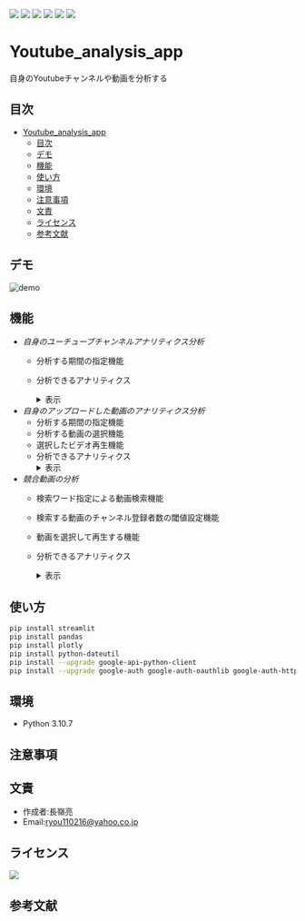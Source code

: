 ![](https://img.shields.io/github/repo-size/RYOUNAGAMINE/Youtube_analysis_app)
[![](https://img.shields.io/badge/YouTube-DataAPI-red)](https://developers.google.com/youtube/v3)
[![](https://img.shields.io/badge/YouTube-AnalyticsAPI-red)](https://developers.google.com/youtube/analytics)
![](https://img.shields.io/github/languages/top/RYOUNAGAMINE/Youtube_analysis_app)
![](https://img.shields.io/github/languages/count/RYOUNAGAMINE/Youtube_analysis_app)
![](https://img.shields.io/github/stars/RYOUNAGAMINE/Youtube_analysis_app?style=social)
# Youtube_analysis_app
自身のYoutubeチャンネルや動画を分析する

## 目次
- [Youtube\_analysis\_app](#youtube_analysis_app)
  - [目次](#目次)
  - [デモ](#デモ)
  - [機能](#機能)
  - [使い方](#使い方)
  - [環境](#環境)
  - [注意事項](#注意事項)
  - [文責](#文責)
  - [ライセンス](#ライセンス)
  - [参考文献](#参考文献)

## デモ
![demo](https://user-images.githubusercontent.com/103870534/220037587-5e03ae9a-5da3-4e12-85c0-bda259783ea1.gif)

## 機能
- *自身のユーチューブチャンネルアナリティクス分析*
    - 分析する期間の指定機能
    - 分析できるアナリティクス
        <details>
        <summary>表示</summary>

        - 基本的なアナリティクス
            - 視聴回数
            - 視聴回数
            - 視聴時間
            - 高評価
            - 低評価
            - コメント
            - 共有回数
            - 登録回数
        - 日ごとの時系列アナリティクス(折れ線グラフグラフ)
            - 視聴回数
            - 視聴時間
            - 登録者数
        - 性別年齢別のアナリティクス(円グラフ)
        - 再生場所の詳細アナリティクス
        - 国別のアナリティクス
        - 再生デバイスごとのアナリティクス
        - 検索ワード別の再生回数
        </details>
- *自身のアップロードした動画のアナリティクス分析*
    - 分析する期間の指定機能
    - 分析する動画の選択機能
    - 選択したビデオ再生機能
    - 分析できるアナリティクス
        <details>
        <summary>表示</summary>
        - 基本的なアナリティクス
            - 視聴回数
            - 視聴回数
            - 視聴時間
            - 高評価
            - 低評価
            - コメント
            - 共有回数
            - 登録回数
        - 日ごとの時系列アナリティクス(折れ線グラフグラフ)
            - 視聴回数
            - 視聴時間
            - 登録者数
        - 視聴維持率(折れ線グラフ)
        - 性別年齢別のアナリティクス(円グラフ)
        - 再生場所の詳細アナリティクス
        - 検索ワード別の再生回数
        </details>
- *競合動画の分析*
    - 検索ワード指定による動画検索機能
    - 検索する動画のチャンネル登録者数の閾値設定機能
    - 動画を選択して再生する機能
    - 分析できるアナリティクス
        <details>
        <summary>表示</summary>

        - アップロード日
        - 視聴回数
        - 高評価
        - コメント数
        - チャンネル名
        - チャンネル登録者数
        </details>

## 使い方

```bash
pip install streamlit
pip install pandas
pip install plotly
pip install python-dateutil
pip install --upgrade google-api-python-client
pip install --upgrade google-auth google-auth-oauthlib google-auth-httplib2
```
## 環境
- Python 3.10.7

## 注意事項

## 文責
- 作成者:長嶺亮
- Email:ryou110216@yahoo.co.jp

## ライセンス
[![](https://img.shields.io/github/license/RYOUNAGAMINE/Youtube_analysis_app)](LICENSE)

## 参考文献

